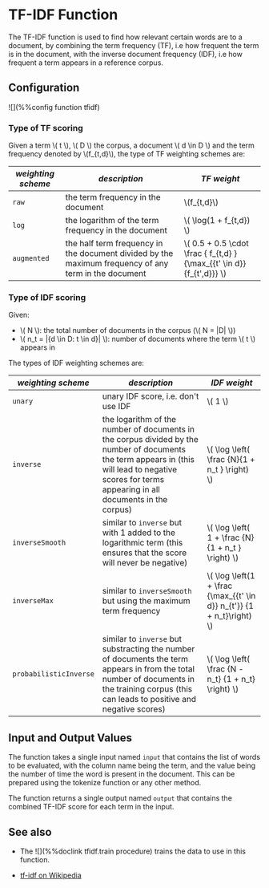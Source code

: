 # TF-IDF Function

The TF-IDF function is used to find how relevant certain words are to a document, by 
combining the term frequency (TF), i.e how frequent the term is in the document, with the inverse document frequency (IDF), i.e how frequent a term
appears in a reference corpus.

## Configuration
![](%%config function tfidf)

### Type of TF scoring

Given a term \\( t \\), \\( D \\) the corpus, a document \\( d \in D \\) and the term frequency denoted by \\(f_{t,d}\\), 
the type of TF weighting schemes are:

| *weighting scheme* | *description* | *TF weight* |
|--------------------|---------------|-------------|
| `raw` | the term frequency in the document | \\(f_{t,d}\\) |
| `log` | the logarithm of the term frequency in the document | \\( \log(1 + f_{t,d}) \\) |
| `augmented` | the half term frequency in the document divided by the maximum frequency of any term in the document | \\( 0.5 + 0.5 \cdot \frac { f_{t,d} }{\max_{\{t' \in d\}} {f_{t',d}}} \\) |

### Type of IDF scoring

Given:

- \\( N \\): the total number of documents in the corpus (\\( N = |D| \\))
- \\( n_t = |\{d \in D: t \in d\}| \\): number of documents where the term \\( t \\) appears in

The types of IDF weighting schemes are:

| *weighting scheme* | *description* | *IDF weight*  |
|--------------------|---------------|--------------|
| `unary` | unary IDF score, i.e. don't use IDF | \\( 1 \\) |
| `inverse` | the logarithm of the number of documents in the corpus divided by the number of documents the term appears in (this will lead to negative scores for terms appearing in all documents in the corpus) | \\( \log \left( \frac {N}{1 + n_t } \right) \\) |
| `inverseSmooth` | similar to `inverse` but with 1 added to the logarithmic term (this ensures that the score will never be negative) | \\( \log \left( 1 + \frac {N}{1 + n_t } \right) \\) |
| `inverseMax` | similar to `inverseSmooth` but using the maximum term frequency | \\( \log \left(1 + \frac {\max_{\{t' \in d\}} n_{t'}} {1 + n_t}\right)  \\)
| `probabilisticInverse` | similar to `inverse` but substracting the number of documents the term appears in from the total number of documents in the training corpus (this can leads to positive and negative scores) | \\(  \log \left( \frac {N - n_t} {1 + n_t} \right) \\)


## Input and Output Values

The function takes a single input named `input` that contains the list of words to be evaluated, with the column name being the term, and the value being the number of time the word is present in the document. This can be prepared using the tokenize function or any other method.

The function returns a single output named `output` that contains the combined TF-IDF score for each term in the input.

## See also
* The ![](%%doclink tfidf.train procedure) trains the data to use in this function.
- [tf-idf on Wikipedia](https://en.wikipedia.org/wiki/Tf%E2%80%93idf)


